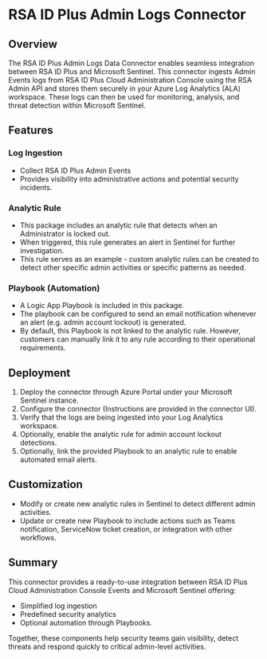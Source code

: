 # RSA ID Plus Admin Logs Connector
## Overview
The RSA ID Plus Admin Logs Data Connector enables seamless integration between RSA ID Plus and Microsoft Sentinel.
This connector ingests Admin Events logs from RSA ID Plus Cloud Administration Console using the RSA Admin API and stores them securely in your Azure Log Analytics (ALA) workspace.
These logs can then be used for monitoring, analysis, and threat detection within Microsoft Sentinel.

## Features
### Log Ingestion
- Collect RSA ID Plus Admin Events
- Provides visibility into administrative actions and potential security incidents. 

### Analytic Rule
- This package includes an analytic rule that detects when an Administrator is locked out. 
- When triggered, this rule generates an alert in Sentinel for further investigation. 
- This rule serves as an example - custom analytic rules can be created to detect other specific admin activities or specific patterns as needed. 

### Playbook (Automation)
- A Logic App Playbook is included in this package. 
- The playbook can be configured to send an email notification whenever an alert (e.g. admin account lockout) is generated. 
- By default, this Playbook is not linked to the analytic rule. However, customers can manually link it to any rule according to their operational requirements. 

## Deployment
1. Deploy the connector through Azure Portal under your Microsoft Sentinel instance. 
2. Configure the connector (Instructions are provided in the connector UI).
3. Verify that the logs are being ingested into your Log Analytics workspace. 
4. Optionally, enable the analytic rule for admin account lockout detections. 
5. Optionally, link the provided Playbook to an analytic rule to enable automated email alerts.

## Customization
- Modify or create new analytic rules in Sentinel to detect different admin activities.
- Update or create new Playbook to include actions such as Teams notification, ServiceNow ticket creation, or integration with other workflows.

## Summary
This connector provides a ready-to-use integration between RSA ID Plus Cloud Administration Console Events and Microsoft Sentinel offering: 
- Simplified log ingestion
- Predefined security analytics
- Optional automation through Playbooks.

Together, these components help security teams gain visibility, detect threats and respond quickly to critical admin-level activities. 